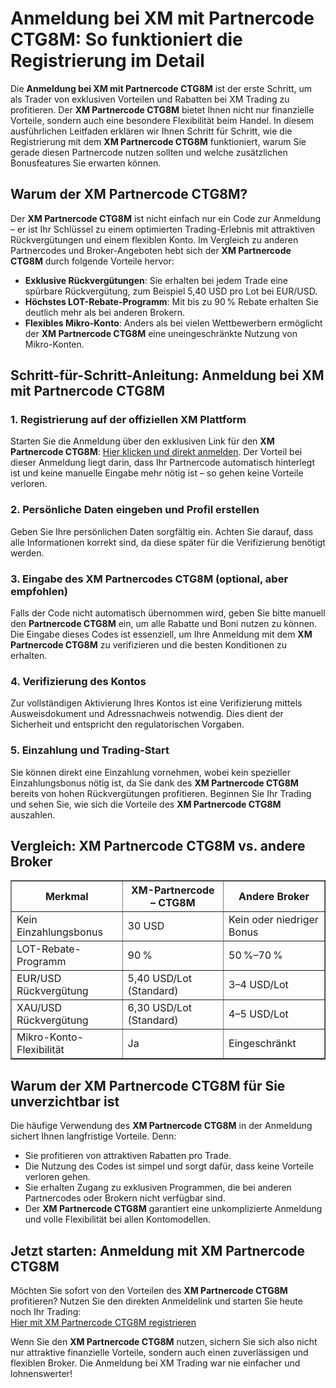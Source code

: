 <h1>Anmeldung bei XM mit Partnercode CTG8M: So funktioniert die Registrierung im Detail</h1>
<p>Die <strong>Anmeldung bei XM mit Partnercode CTG8M</strong> ist der erste Schritt, um als Trader von exklusiven Vorteilen und Rabatten bei XM Trading zu profitieren. Der <strong>XM Partnercode CTG8M</strong> bietet Ihnen nicht nur finanzielle Vorteile, sondern auch eine besondere Flexibilität beim Handel. In diesem ausführlichen Leitfaden erklären wir Ihnen Schritt für Schritt, wie die Registrierung mit dem <strong>XM Partnercode CTG8M</strong> funktioniert, warum Sie gerade diesen Partnercode nutzen sollten und welche zusätzlichen Bonusfeatures Sie erwarten können.</p>
<h2>Warum der XM Partnercode CTG8M?</h2>
<p>Der <strong>XM Partnercode CTG8M</strong> ist nicht einfach nur ein Code zur Anmeldung – er ist Ihr Schlüssel zu einem optimierten Trading-Erlebnis mit attraktiven Rückvergütungen und einem flexiblen Konto. Im Vergleich zu anderen Partnercodes und Broker-Angeboten hebt sich der <strong>XM Partnercode CTG8M</strong> durch folgende Vorteile hervor:</p>
<ul>
<li><strong>Exklusive Rückvergütungen</strong>: Sie erhalten bei jedem Trade eine spürbare Rückvergütung, zum Beispiel 5,40 USD pro Lot bei EUR/USD.</li>
<li><strong>Höchstes LOT-Rebate-Programm</strong>: Mit bis zu 90 % Rebate erhalten Sie deutlich mehr als bei anderen Brokern.</li>
<li><strong>Flexibles Mikro-Konto</strong>: Anders als bei vielen Wettbewerbern ermöglicht der <strong>XM Partnercode CTG8M</strong> eine uneingeschränkte Nutzung von Mikro-Konten.</li>
</ul>
<h2>Schritt-für-Schritt-Anleitung: Anmeldung bei XM mit Partnercode CTG8M</h2>
<h3>1. Registrierung auf der offiziellen XM Plattform</h3>
<p>Starten Sie die Anmeldung über den exklusiven Link für den <strong>XM Partnercode CTG8M</strong>: <a href="https://affs.click/DxX1G" target="_blank" rel="noopener noreferrer">Hier klicken und direkt anmelden</a>. Der Vorteil bei dieser Anmeldung liegt darin, dass Ihr Partnercode automatisch hinterlegt ist und keine manuelle Eingabe mehr nötig ist – so gehen keine Vorteile verloren.</p>
<h3>2. Persönliche Daten eingeben und Profil erstellen</h3>
<p>Geben Sie Ihre persönlichen Daten sorgfältig ein. Achten Sie darauf, dass alle Informationen korrekt sind, da diese später für die Verifizierung benötigt werden.</p>
<h3>3. Eingabe des XM Partnercodes CTG8M (optional, aber empfohlen)</h3>
<p>Falls der Code nicht automatisch übernommen wird, geben Sie bitte manuell den <strong>Partnercode CTG8M</strong> ein, um alle Rabatte und Boni nutzen zu können. Die Eingabe dieses Codes ist essenziell, um Ihre Anmeldung mit dem <strong>XM Partnercode CTG8M</strong> zu verifizieren und die besten Konditionen zu erhalten.</p>
<h3>4. Verifizierung des Kontos</h3>
<p>Zur vollständigen Aktivierung Ihres Kontos ist eine Verifizierung mittels Ausweisdokument und Adressnachweis notwendig. Dies dient der Sicherheit und entspricht den regulatorischen Vorgaben.</p>
<h3>5. Einzahlung und Trading-Start</h3>
<p>Sie können direkt eine Einzahlung vornehmen, wobei kein spezieller Einzahlungsbonus nötig ist, da Sie dank des <strong>XM Partnercode CTG8M</strong> bereits von hohen Rückvergütungen profitieren. Beginnen Sie Ihr Trading und sehen Sie, wie sich die Vorteile des <strong>XM Partnercode CTG8M</strong> auszahlen.</p>
<h2>Vergleich: XM Partnercode CTG8M vs. andere Broker</h2>
<table border="1" cellpadding="8" cellspacing="0">
<thead>
<tr>
<th>Merkmal</th>
<th>XM-Partnercode – CTG8M</th>
<th>Andere Broker</th>
</tr>
</thead>
<tbody>
<tr>
<td>Kein Einzahlungsbonus</td>
<td>30 USD</td>
<td>Kein oder niedriger Bonus</td>
</tr>
<tr>
<td>LOT-Rebate-Programm</td>
<td>90 %</td>
<td>50 %–70 %</td>
</tr>
<tr>
<td>EUR/USD Rückvergütung</td>
<td>5,40 USD/Lot (Standard)</td>
<td>3–4 USD/Lot</td>
</tr>
<tr>
<td>XAU/USD Rückvergütung</td>
<td>6,30 USD/Lot (Standard)</td>
<td>4–5 USD/Lot</td>
</tr>
<tr>
<td>Mikro-Konto-Flexibilität</td>
<td>Ja</td>
<td>Eingeschränkt</td>
</tr>
</tbody>
</table>
<h2>Warum der XM Partnercode CTG8M für Sie unverzichtbar ist</h2>
<p>Die häufige Verwendung des <strong>XM Partnercode CTG8M</strong> in der Anmeldung sichert Ihnen langfristige Vorteile. Denn:</p>
<ul>
<li>Sie profitieren von attraktiven Rabatten pro Trade.</li>
<li>Die Nutzung des Codes ist simpel und sorgt dafür, dass keine Vorteile verloren gehen.</li>
<li>Sie erhalten Zugang zu exklusiven Programmen, die bei anderen Partnercodes oder Brokern nicht verfügbar sind.</li>
<li>Der <strong>XM Partnercode CTG8M</strong> garantiert eine unkomplizierte Anmeldung und volle Flexibilität bei allen Kontomodellen.</li>
</ul>
<h2>Jetzt starten: Anmeldung mit XM Partnercode CTG8M</h2>
<p>Möchten Sie sofort von den Vorteilen des <strong>XM Partnercode CTG8M</strong> profitieren? Nutzen Sie den direkten Anmeldelink und starten Sie heute noch Ihr Trading:<br />
<a href="https://affs.click/DxX1G" target="_blank" rel="noopener noreferrer">Hier mit XM Partnercode CTG8M registrieren</a></p>
<p>Wenn Sie den <strong>XM Partnercode CTG8M</strong> nutzen, sichern Sie sich also nicht nur attraktive finanzielle Vorteile, sondern auch einen zuverlässigen und flexiblen Broker. Die Anmeldung bei XM Trading war nie einfacher und lohnenswerter!</p>
</body>
</html>
